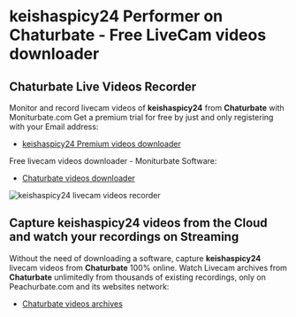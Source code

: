 # keishaspicy24 Performer on Chaturbate - Free LiveCam videos downloader

## Chaturbate Live Videos Recorder

Monitor and record livecam videos of **keishaspicy24** from **Chaturbate** with Moniturbate.com
Get a premium trial for free by just and only registering with your Email address:
* [keishaspicy24 Premium videos downloader](https://moniturbate.com/request-demo-licence-key.html)

Free livecam videos downloader - Moniturbate Software:
* [Chaturbate videos downloader](https://moniturbate.com/moniturbate-download-software.html)

![keishaspicy24 livecam videos recorder](https://peachurnet.com/templates/moniturbate-software.png)


## Capture keishaspicy24 videos from the Cloud and watch your recordings on Streaming

Without the need of downloading a software, capture **keishaspicy24** livecam videos from **Chaturbate** 100% online.
Watch Livecam archives from **Chaturbate** unlimitedly from thousands of existing recordings, only on Peachurbate.com and its websites network:
* [Chaturbate videos archives](https://peachurnet.com/)